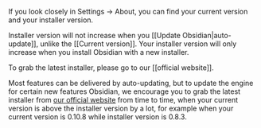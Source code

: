 If you look closely in Settings -> About, you can find your current version and your installer version.

Installer version will not increase when you [[Update Obsidian|auto-update]], unlike the [[Current version]]. Your installer version will only increase when you install Obsidian with a new installer.

To grab the latest installer, please go to our [[official website]].

Most features can be delivered by auto-updating, but to update the engine for certain new features Obsidian, we encourage you to grab the latest installer from [our official website](https://obsidian.md) from time to time, when your current version is above the installer version by a lot, for example when your current version is 0.10.8 while installer version is 0.8.3.
